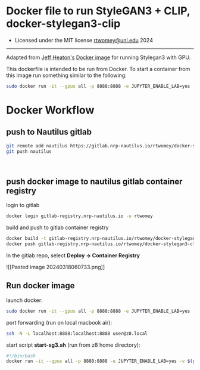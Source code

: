 # Docker file to run StyleGAN3 + CLIP, docker-stylegan3-clip
* Licensed under the MIT license
rtwomey@unl.edu 2024

---

Adapted from [Jeff Heaton's](http://www.heatonresearch.com) [Docker image](https://github.com/jeffheaton/docker-stylegan3) for running Stylegan3 with GPU. 

This dockerfile is intended to be run from Docker. To start a container from this image run something similar to the following:

```bash
sudo docker run -it --gpus all -p 8888:8888 -e JUPYTER_ENABLE_LAB=yes -v $(pwd)/work:/content/mnt gitlab-registry.nrp-nautilus.io/rtwomey/docker-stylegan3-clip
```

# Docker Workflow

## push to Nautilus gitlab

```bash
git remote add nautilus https://gitlab.nrp-nautilus.io/rtwomey/docker-stylegan3-clip
git push nautilus
```
 
## push docker image to nautilus gitlab container registry

login to gitlab
```bash
docker login gitlab-registry.nrp-nautilus.io -u rtwomey
```

build and push to gitlab container registry
```bash
docker build -t gitlab-registry.nrp-nautilus.io/rtwomey/docker-stylegan3-clip .
docker push gitlab-registry.nrp-nautilus.io/rtwomey/docker-stylegan3-clip
```


In the gitlab repo, select **Deploy -> Container Registry** 

![[Pasted image 20240318060733.png]]

## Run docker image

launch docker: 
```bash
sudo docker run -it --gpus all -p 8888:8888 -e JUPYTER_ENABLE_LAB=yes -v $(pwd)/work:/content/mnt gitlab-registry.nrp-nautilus.io/rtwomey/docker-stylegan3-clip
```

port forwarding (run on local macbook air):
```bash
ssh -N -L localhost:8888:localhost:8888 user@z8.local
```

start script **start-sg3.sh** (run from z8 home directory):
```bash
#!/bin/bash
docker run -it --gpus all -p 8888:8888 -e JUPYTER_ENABLE_LAB=yes -v $(pwd)/work:/content/mnt gitlab-registry.nrp-nautilus.io/rtwomey/docker-stylegan3-clip
```
